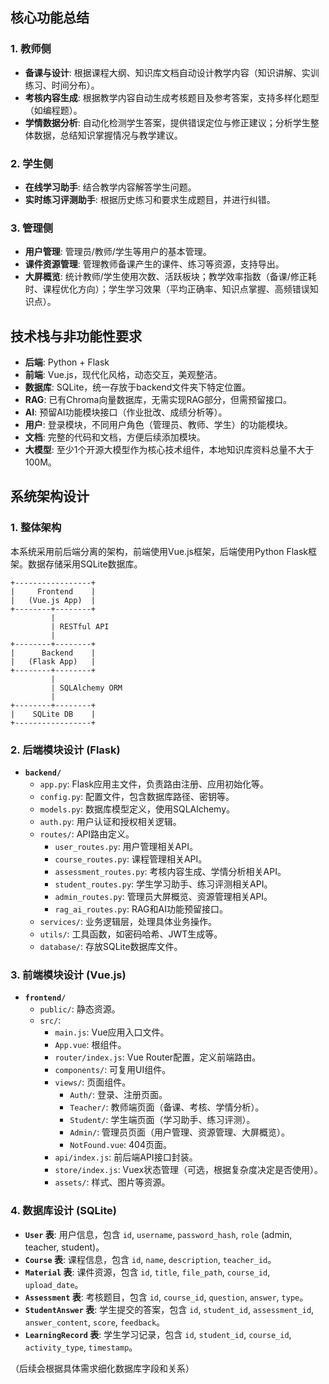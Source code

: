 

## 核心功能总结

### 1. 教师侧
*   **备课与设计**: 根据课程大纲、知识库文档自动设计教学内容（知识讲解、实训练习、时间分布）。
*   **考核内容生成**: 根据教学内容自动生成考核题目及参考答案，支持多样化题型（如编程题）。
*   **学情数据分析**: 自动化检测学生答案，提供错误定位与修正建议；分析学生整体数据，总结知识掌握情况与教学建议。

### 2. 学生侧
*   **在线学习助手**: 结合教学内容解答学生问题。
*   **实时练习评测助手**: 根据历史练习和要求生成题目，并进行纠错。

### 3. 管理侧
*   **用户管理**: 管理员/教师/学生等用户的基本管理。
*   **课件资源管理**: 管理教师备课产生的课件、练习等资源，支持导出。
*   **大屏概览**: 统计教师/学生使用次数、活跃板块；教学效率指数（备课/修正耗时、课程优化方向）；学生学习效果（平均正确率、知识点掌握、高频错误知识点）。

## 技术栈与非功能性要求
*   **后端**: Python + Flask
*   **前端**: Vue.js，现代化风格，动态交互，美观整洁。
*   **数据库**: SQLite，统一存放于backend文件夹下特定位置。
*   **RAG**: 已有Chroma向量数据库，无需实现RAG部分，但需预留接口。
*   **AI**: 预留AI功能模块接口（作业批改、成绩分析等）。
*   **用户**: 登录模块，不同用户角色（管理员、教师、学生）的功能模块。
*   **文档**: 完整的代码和文档，方便后续添加模块。
*   **大模型**: 至少1个开源大模型作为核心技术组件，本地知识库资料总量不大于100M。




## 系统架构设计

### 1. 整体架构
本系统采用前后端分离的架构，前端使用Vue.js框架，后端使用Python Flask框架。数据存储采用SQLite数据库。

```
+-----------------+
|     Frontend    |
|   (Vue.js App)  |
+--------+--------+
         |
         | RESTful API
         |
+--------+--------+
|      Backend    |
|   (Flask App)   |
+--------+--------+
         |
         | SQLAlchemy ORM
         |
+--------+--------+
|    SQLite DB    |
+-----------------+
```

### 2. 后端模块设计 (Flask)

*   **`backend/`**
    *   `app.py`: Flask应用主文件，负责路由注册、应用初始化等。
    *   `config.py`: 配置文件，包含数据库路径、密钥等。
    *   `models.py`: 数据库模型定义，使用SQLAlchemy。
    *   `auth.py`: 用户认证和授权相关逻辑。
    *   `routes/`: API路由定义。
        *   `user_routes.py`: 用户管理相关API。
        *   `course_routes.py`: 课程管理相关API。
        *   `assessment_routes.py`: 考核内容生成、学情分析相关API。
        *   `student_routes.py`: 学生学习助手、练习评测相关API。
        *   `admin_routes.py`: 管理员大屏概览、资源管理相关API。
        *   `rag_ai_routes.py`: RAG和AI功能预留接口。
    *   `services/`: 业务逻辑层，处理具体业务操作。
    *   `utils/`: 工具函数，如密码哈希、JWT生成等。
    *   `database/`: 存放SQLite数据库文件。

### 3. 前端模块设计 (Vue.js)

*   **`frontend/`**
    *   `public/`: 静态资源。
    *   `src/`:
        *   `main.js`: Vue应用入口文件。
        *   `App.vue`: 根组件。
        *   `router/index.js`: Vue Router配置，定义前端路由。
        *   `components/`: 可复用UI组件。
        *   `views/`: 页面组件。
            *   `Auth/`: 登录、注册页面。
            *   `Teacher/`: 教师端页面（备课、考核、学情分析）。
            *   `Student/`: 学生端页面（学习助手、练习评测）。
            *   `Admin/`: 管理员页面（用户管理、资源管理、大屏概览）。
            *   `NotFound.vue`: 404页面。
        *   `api/index.js`: 前后端API接口封装。
        *   `store/index.js`: Vuex状态管理（可选，根据复杂度决定是否使用）。
        *   `assets/`: 样式、图片等资源。

### 4. 数据库设计 (SQLite)

*   **`User` 表**: 用户信息，包含 `id`, `username`, `password_hash`, `role` (admin, teacher, student)。
*   **`Course` 表**: 课程信息，包含 `id`, `name`, `description`, `teacher_id`。
*   **`Material` 表**: 课件资源，包含 `id`, `title`, `file_path`, `course_id`, `upload_date`。
*   **`Assessment` 表**: 考核题目，包含 `id`, `course_id`, `question`, `answer`, `type`。
*   **`StudentAnswer` 表**: 学生提交的答案，包含 `id`, `student_id`, `assessment_id`, `answer_content`, `score`, `feedback`。
*   **`LearningRecord` 表**: 学生学习记录，包含 `id`, `student_id`, `course_id`, `activity_type`, `timestamp`。

（后续会根据具体需求细化数据库字段和关系）


